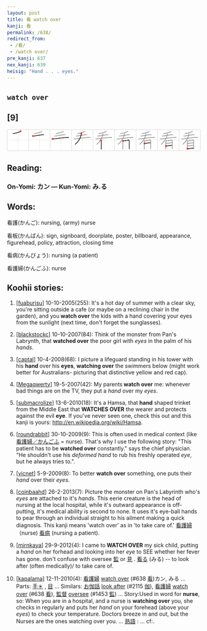 ```yaml
---
layout: post
title: 看 watch over
kanji: 看
permalink: /638/
redirect_from:
 - /看/
 - /watch over/
pre_kanji: 637
nex_kanji: 639
heisig: "Hand . . . eyes."
---
```


## `watch over`

## [9]

<div class="stroke"><img src="../images/E79C8B.png" /></div>

## Reading:

### On-Yomi: カン &mdash; Kun-Yomi: み.る

## Words:

看護(かんご): nursing, (army) nurse

看板(かんばん): sign, signboard, doorplate, poster, billboard, appearance, figurehead, policy, attraction, closing time

看病(かんびょう): nursing (a patient)

看護婦(かんごふ): nurse

## Koohii stories:

1) [<a href="http://kanji.koohii.com/profile/fuaburisu">fuaburisu</a>] 10-10-2005(255): It&#039;s a hot day of summer with a clear sky, you&#039;re sitting outside a cafe (or maybe on a reclining chair in the garden), and you<strong> watch over</strong> the kids with a hand covering your eyes from the sunlight (next time, don&#039;t forget the sunglasses). 

2) [<a href="http://kanji.koohii.com/profile/blackstockc">blackstockc</a>] 10-10-2007(84): Think of the monster from Pan&#039;s Labrynth, that <strong>watched over</strong> the poor girl with <em>eyes</em> in the palm of his <em>hands</em>. 

3) [<a href="http://kanji.koohii.com/profile/captal">captal</a>] 10-4-2008(68): I picture a lifeguard standing in his tower with his <strong>hand </strong>over his <strong>eyes</strong>, <strong>watching over</strong> the swimmers below (might work better for Australians- picturing that distinctive yellow and red cap). 

4) [<a href="http://kanji.koohii.com/profile/Megaqwerty">Megaqwerty</a>] 19-5-2007(42): My parents<strong> watch over</strong> me: whenever bad things are on the TV, they put a <em>hand</em> over my <em>eyes</em>. 

5) [<a href="http://kanji.koohii.com/profile/submacrolize">submacrolize</a>] 13-6-2010(18): It&#039;s a Hamsa, that <strong>hand</strong> shaped trinket from the Middle East that <strong>WATCHES OVER</strong> the wearer and protects against the evil <strong>eye</strong>. If you&#039;ve never seen one, check this out and this kanji is yours: <a href="http://en.wikipedia.org/wiki/Hamsa">http://en.wikipedia.org/wiki/Hamsa</a>. 

6) [<a href="http://kanji.koohii.com/profile/roundrabbit">roundrabbit</a>] 30-10-2009(9): This is often used in medical context (like   <a href="http://jisho.org/kanji/details/看護婦／かんごふ">看護婦／かんごふ</a>   = nurse). That&#039;s why I use the following story: &quot;This patient has to be <strong>watched over</strong> constantly.&quot; says the chief physician. &quot;He shouldn&#039;t use his <em>deformed hand</em> to rub his freshly operated <em>eye</em>, but he always tries to.&quot;. 

7) [<a href="http://kanji.koohii.com/profile/vicnet">vicnet</a>] 5-9-2009(8): To better <strong>watch over</strong> something, one puts their <em>hand</em> over their <em>eyes</em>. 

8) [<a href="http://kanji.koohii.com/profile/coinbaahd">coinbaahd</a>] 26-2-2013(7): Picture the monster on Pan&#039;s Labyrinth who&#039;s <em>eyes</em> are attached to it&#039;s <em>hands</em>. This eerie creature is the head of nursing at the local hospital, while it&#039;s outward appearance is off-putting, it&#039;s medical ability is second to none. It uses it&#039;s eye-ball hands to pear through an individual straight to his ailment making a quick diagnosis. This kanji means &#039;watch over&#039; as in &#039;to take care of.&#039;   <a href="http://jisho.org/kanji/details/看護婦">看護婦</a>  （nurse)   <a href="http://jisho.org/kanji/details/看病">看病</a>   (nursing a patient). 

9) [<a href="http://kanji.koohii.com/profile/mirnkaya">mirnkaya</a>] 29-9-2012(4): I came to<strong> WATCH OVER</strong> my sick child, putting a <em>hand</em> on her forhead and looking into her <em>eye</em> to SEE whether her fever has gone. don&#039;t confuse with oversee   <a href="http://jisho.org/kanji/details/監">監</a>   or   <a href="http://jisho.org/kanji/details/見">見</a>  .   <a href="http://jisho.org/kanji/details/看る">看る</a>   (みる) -- to look after (often medically)/ to take care of. 

10) [<a href="http://kanji.koohii.com/profile/kapalama">kapalama</a>] 12-11-2010(4):   <a href="http://jisho.org/kanji/details/看護婦">看護婦</a>  <a href="../638">watch over</a> <span class="index">(#638 <a href="http://jisho.org/kanji/details/看">看</a>)</span>カン, みる ... Parts:  <a href="http://jisho.org/kanji/details/手＊">手＊</a>  ,   <a href="http://jisho.org/kanji/details/目">目</a>   ... Similars:   <a href="http://jisho.org/kanji/details/お伽話">お伽話</a>  <a href="../2115">look after</a> <span class="index">(#2115 <a href="http://jisho.org/kanji/details/伽">伽</a>)</span>,   <a href="http://jisho.org/kanji/details/看護婦">看護婦</a>  <a href="../638">watch over</a> <span class="index">(#638 <a href="http://jisho.org/kanji/details/看">看</a>)</span>,   <a href="http://jisho.org/kanji/details/監督">監督</a>  <a href="../1453">oversee</a> <span class="index">(#1453 <a href="http://jisho.org/kanji/details/監">監</a>)</span> ... Story:Used in word for <strong>nurse</strong>, so: When you are in a hospital, and a nurse is <strong>watching over</strong> you, she checks in regularly and puts her <em>hand</em> on your forehead (above your <em>eyes</em>) to check your temperature. Doctors breeze in and out, but the Nurses are the ones watching over you. ...   <a href="http://jisho.org/kanji/details/熟語">熟語</a>  : ... cf:. 
